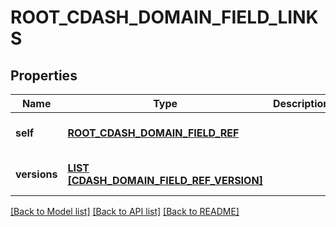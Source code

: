 # ROOT_CDASH_DOMAIN_FIELD_LINKS

## Properties
Name | Type | Description | Notes
------------ | ------------- | ------------- | -------------
**self** | [**ROOT_CDASH_DOMAIN_FIELD_REF**](RootCdashDomainFieldRef.md) |  | [optional] [default to null]
**versions** | [**LIST [CDASH_DOMAIN_FIELD_REF_VERSION]**](CdashDomainFieldRefVersion.md) |  | [optional] [default to null]

[[Back to Model list]](../README.md#documentation-for-models) [[Back to API list]](../README.md#documentation-for-api-endpoints) [[Back to README]](../README.md)


